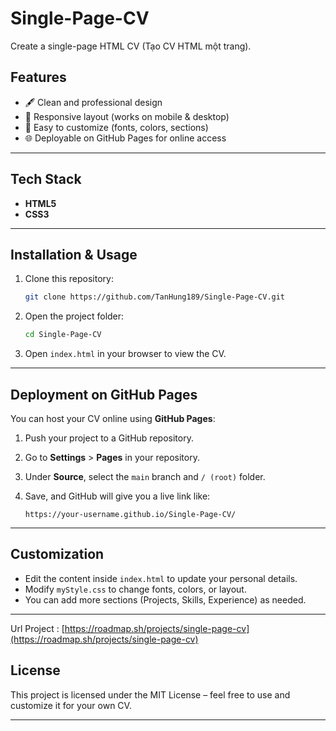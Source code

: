 # Single-Page-CV
Create a single-page HTML CV (Tạo CV HTML một trang).

## Features

* 🖋️ Clean and professional design
* 📱 Responsive layout (works on mobile & desktop)
* 🎨 Easy to customize (fonts, colors, sections)
* 🌐 Deployable on GitHub Pages for online access

---

## Tech Stack
* **HTML5**
* **CSS3** 

---

## Installation & Usage

1. Clone this repository:

   ```bash
   git clone https://github.com/TanHung189/Single-Page-CV.git
   ```

2. Open the project folder:

   ```bash
   cd Single-Page-CV
   ```

3. Open `index.html` in your browser to view the CV.

---

## Deployment on GitHub Pages

You can host your CV online using **GitHub Pages**:

1. Push your project to a GitHub repository.
2. Go to **Settings** > **Pages** in your repository.
3. Under **Source**, select the `main` branch and `/ (root)` folder.
4. Save, and GitHub will give you a live link like:

   ```
   https://your-username.github.io/Single-Page-CV/
   ```

---

## Customization

* Edit the content inside `index.html` to update your personal details.
* Modify `myStyle.css` to change fonts, colors, or layout.
* You can add more sections (Projects, Skills, Experience) as needed.

---

Url Project : [https://roadmap.sh/projects/single-page-cv](https://roadmap.sh/projects/single-page-cv)
## License

This project is licensed under the MIT License – feel free to use and customize it for your own CV.

---

